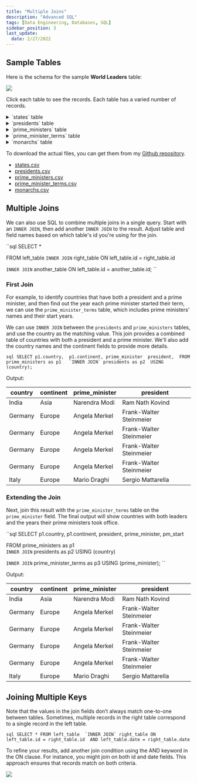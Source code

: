 ```yaml
---
title: "Multiple Joins"
description: "Advanced SQL"
tags: [Data Engineering, Databases, SQL]
sidebar_position: 3
last_update:
  date: 2/27/2022
---
```



## Sample Tables

Here is the schema for the sample **World Leaders** table:

<div class='img-center'>

![](/img/docs/sample-database-schemaaa.png)

</div>

Click each table to see the records. Each table has a varied number of records. 


<details>
    <summary>`states` table</summary>

| country        | indep_year |
|----------------|------------|
| USA            | 1776       |
| France         | 1789       |
| United Kingdom | 1707       |
| Canada         | 1867       |
| Australia      | 1901       |
| India          | 1947       |
| South Korea    | 1945       |
| Japan          | 660        |
| Germany        | 1871       |
| Italy          | 1861       |
| Brazil         | 1822       |
| Mexico         | 1821       |
| China          | 1949       |
| Russia         | 1991       |
| Egypt          | 1922       |
| South Africa   | 1910       |
| Nigeria        | 1960       |
| Argentina      | 1816       |

</details>


<details>
    <summary>`presidents` table</summary>

| country        | continent    | president                |
|----------------|--------------|--------------------------|
| USA            | North America| Joe Biden                |
| France         | Europe       | Emmanuel Macron          |
| South Korea    | Asia         | Moon Jae-in              |
| India          | Asia         | Ram Nath Kovind          |
| Germany        | Europe       | Frank-Walter Steinmeier  |
| Italy          | Europe       | Sergio Mattarella        |
| Brazil         | South America| Jair Bolsonaro           |
| Mexico         | North America| Andrés Manuel López Obrador|
| China          | Asia         | Xi Jinping               |
| Russia         | Europe       | Vladimir Putin           |


</details>


<details>
    <summary>`prime_ministers` table</summary>

| country        | continent    | prime_minister          |
|----------------|--------------|-------------------------|
| United Kingdom | Europe       | Boris Johnson           |
| Canada         | North America| Justin Trudeau          |
| Australia      | Oceania      | Scott Morrison          |
| India          | Asia         | Narendra Modi           |
| Japan          | Asia         | Yoshihide Suga          |
| Germany        | Europe       | Angela Merkel           |
| Italy          | Europe       | Mario Draghi            |
| South Africa   | Africa       | Cyril Ramaphosa         |
| New Zealand    | Oceania      | Jacinda Ardern          |
| Spain          | Europe       | Pedro Sánchez           |
| Belgium        | Europe       | Alexander De Croo       |
| Sweden         | Europe       | Stefan Löfven           |

</details>


<details>
    <summary>`prime_minister_terms` table</summary>

| prime_minister    | pm_start |
|-------------------|----------|
| Boris Johnson     | 2019     |
| Justin Trudeau    | 2015     |
| Scott Morrison    | 2018     |
| Narendra Modi     | 2014     |
| Narendra Modi     | 2019     |
| Yoshihide Suga    | 2020     |
| Angela Merkel     | 2005     |
| Angela Merkel     | 2009     |
| Angela Merkel     | 2013     |
| Angela Merkel     | 2017     |
| Mario Draghi      | 2021     |
| Cyril Ramaphosa   | 2018     |
| Jacinda Ardern    | 2017     |
| Pedro Sánchez     | 2018     |
| Alexander De Croo | 2020     |
| Stefan Löfven     | 2014     |
| Stefan Löfven     | 2018     |

</details>


<details>
    <summary>`monarchs` table</summary>

| country        | continent    | monarch              |
|----------------|--------------|----------------------|
| United Kingdom | Europe       | Queen Elizabeth II   |
| Japan          | Asia         | Emperor Naruhito     |
| Canada         | North America| Queen Elizabeth II   |
| Australia      | Oceania      | Queen Elizabeth II   |
| Belgium        | Europe       | King Philippe        |
| Spain          | Europe       | King Felipe VI       |
| Sweden         | Europe       | King Carl XVI Gustaf |
| Netherlands    | Europe       | King Willem-Alexander|
| Norway         | Europe       | King Harald V        |
| Denmark        | Europe       | Queen Margrethe II   |

</details>


To download the actual files, you can get them from my [Github repository](https://github.com/joseeden/joeden/tree/master/assets/datasets).

- [states.csv](@site/assets/datasets/world-leaders-database/states.csv)
- [presidents.csv](@site/assets/datasets/world-leaders-database/presidents.csv)
- [prime_ministers.csv](@site/assets/datasets/world-leaders-database/prime_ministers.csv)
- [prime_minister_terms.csv](@site/assets/datasets/world-leaders-database/prime_minister_terms.csv)
- [monarchs.csv](@site/assets/datasets/world-leaders-database/monarchs.csv)





## Multiple Joins

We can also use SQL to combine multiple joins in a single query. Start with an `INNER JOIN`, then add another `INNER JOIN` to the result. Adjust table and field names based on which table's id you're using for the join.

``sql
SELECT *

FROM left_table 
`INNER JOIN` right_table
ON left_table.id = right_table.id 

`INNER JOIN` another_table 
ON left_table.id = another_table.id;
``


### First Join 

For example, to identify countries that have both a president and a prime minister, and then find out the year each prime minister started their term, we can use the `prime_minister_terms` table, which includes prime ministers' names and their start years.

We can use `INNER JOIN` between the `presidents` and `prime_ministers` tables, and use the country as the matching value. This join provides a combined table of countries with both a president and a prime minister. We'll also add the country names and the continent fields to provide more details.

``sql
SELECT p1.country, 
       p1.continent,
       prime_minister 
       president, 
FROM prime_ministers as p1  
`INNER JOIN` presidents as p2 
USING (country);
``


Output: 

| country  | continent    | prime_minister | president                |
|----------|--------------|----------------|--------------------------|
| India    | Asia         | Narendra Modi  | Ram Nath Kovind          |
| Germany  | Europe       | Angela Merkel  | Frank-Walter Steinmeier  |
| Germany  | Europe       | Angela Merkel  | Frank-Walter Steinmeier  |
| Germany  | Europe       | Angela Merkel  | Frank-Walter Steinmeier  |
| Germany  | Europe       | Angela Merkel  | Frank-Walter Steinmeier  |
| Italy    | Europe       | Mario Draghi   | Sergio Mattarella        |




### Extending the Join

Next, join this result with the `prime_minister_terms` table on the `prime_minister` field. The final output will show countries with both leaders and the years their prime ministers took office. 

``sql
SELECT p1.country, 
       p1.continent,
       president, 
       prime_minister,
       pm_start

FROM prime_ministers as p1  
`INNER JOIN` presidents as p2 
USING (country)

`INNER JOIN` prime_minister_terms as p3 
USING (prime_minister);
``

Output: 

| country  | continent    | prime_minister | president                |
|----------|--------------|----------------|--------------------------|
| India    | Asia         | Narendra Modi  | Ram Nath Kovind          |
| Germany  | Europe       | Angela Merkel  | Frank-Walter Steinmeier  |
| Germany  | Europe       | Angela Merkel  | Frank-Walter Steinmeier  |
| Germany  | Europe       | Angela Merkel  | Frank-Walter Steinmeier  |
| Germany  | Europe       | Angela Merkel  | Frank-Walter Steinmeier  |
| Italy    | Europe       | Mario Draghi   | Sergio Mattarella        |




## Joining Multiple Keys 

Note that the values in the join fields don’t always match one-to-one between tables. Sometimes, multiple records in the right table correspond to a single record in the left table.

``sql
SELECT *
FROM left_table 
`INNER JOIN` right_table
ON left_table.id = right_table.id 
    AND left_table.date = right_table.date
``

To refine your results, add another join condition using the AND keyword in the ON clause. For instance, you might join on both id and date fields. This approach ensures that records match on both criteria.

<div class='img-center'>

![](/img/docs/db-rs-joining-multiple-keysss.png)

</div>


